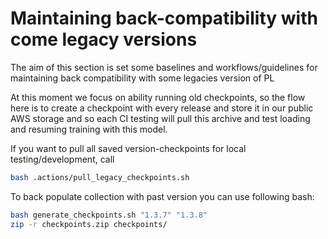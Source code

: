 # Maintaining back-compatibility with come legacy versions

The aim of this section is set some baselines and workflows/guidelines for maintaining back compatibility with some legacies version of PL

At this moment we focus on ability running old checkpoints, so the flow here is to create a checkpoint with every release and store it in our public AWS storage and so each CI testing will pull this archive and test loading and resuming training with this model.

If you want to pull all saved version-checkpoints for local testing/development, call

```bash
bash .actions/pull_legacy_checkpoints.sh
```

To back populate collection with past version you can use following bash:

```bash
bash generate_checkpoints.sh "1.3.7" "1.3.8"
zip -r checkpoints.zip checkpoints/
```
